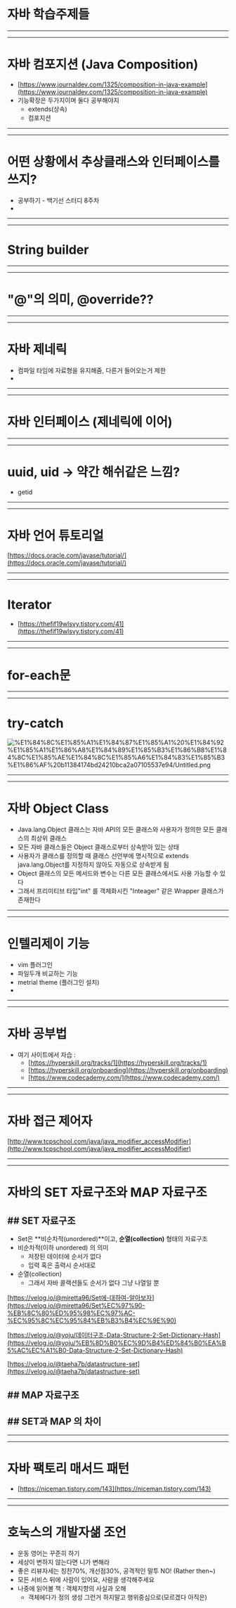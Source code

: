 # 자바 학습주제들

---

---

# 자바 컴포지션 (Java Composition)

- [https://www.journaldev.com/1325/composition-in-java-example](https://www.journaldev.com/1325/composition-in-java-example)
- 기능확장은 두가지이며 둘다 공부해야지
    - extends(상속)
    - 컴포지션

---

---

# 어떤 상황에서 추상클래스와 인터페이스를 쓰지?

- 공부하기 - 백기선 스터디 8주차
- 

---

---

# String builder

---

---

# "@"의 의미, @override??

---

---

# 자바 제네릭 <E>

- 컴파일 타임에 자료형을 유지해줌, 다른거 들어오는거 제한
- 

---

---

# 자바 인터페이스 (제네릭에 이어)

---

---

# uuid, uid → 약간 해쉬같은 느낌?

- getid

---

---

# 자바 언어 튜토리얼

[https://docs.oracle.com/javase/tutorial/](https://docs.oracle.com/javase/tutorial/)

---

---

# Iterator

- [https://thefif19wlsvy.tistory.com/41](https://thefif19wlsvy.tistory.com/41)

---

---

# for-each문

---

---

# try-catch

![%E1%84%8C%E1%85%A1%E1%84%87%E1%85%A1%20%E1%84%92%E1%85%A1%E1%86%A8%E1%84%89%E1%85%B3%E1%86%B8%E1%84%8C%E1%85%AE%E1%84%8C%E1%85%A6%E1%84%83%E1%85%B3%E1%86%AF%20b11384174bd24210bca2a07105537e94/Untitled.png](%E1%84%8C%E1%85%A1%E1%84%87%E1%85%A1%20%E1%84%92%E1%85%A1%E1%86%A8%E1%84%89%E1%85%B3%E1%86%B8%E1%84%8C%E1%85%AE%E1%84%8C%E1%85%A6%E1%84%83%E1%85%B3%E1%86%AF%20b11384174bd24210bca2a07105537e94/Untitled.png)

---

---

# 자바 Object Class

- Java.lang.Object 클래스는 자바 API의 모든 클래스와 사용자가 정의한 모든 클래스의 최상위 클래스
- 모든 자바 클래스들은 Object 클래스로부터 상속받아 있는 상태
- 사용자가 클래스를 정의할 때 클래스 선언부에 명시적으로 extends java.lang.Object를 지정하지 않아도 자동으로 상속받게 됨
- Object 클래스의 모든 메서드와 변수는 다른 모든 클래스에서도 사용 가능할 수 있다
- 그래서 프리미티브 타입"int" 를 객체화시킨 "Inteager" 같은 Wrapper 클래스가 존재한다

---

---

# 인텔리제이 기능

- vim 플러그인
- 파일두개 비교하는 기능
- metrial theme (플러그인 설치)
- 

---

---

# 자바 공부법

- 여기 사이트에서 자습 :
    - [https://hyperskill.org/tracks/1](https://hyperskill.org/tracks/1)
    - [https://hyperskill.org/onboarding](https://hyperskill.org/onboarding)
    - [https://www.codecademy.com/](https://www.codecademy.com/)

---

---

# 자바 접근 제어자

[http://www.tcpschool.com/java/java_modifier_accessModifier](http://www.tcpschool.com/java/java_modifier_accessModifier)

---

---

# 자바의 SET 자료구조와 MAP 자료구조

## ## SET 자료구조

- Set은 **비순차적(unordered)**이고, **순열(collection)** 형태의 자료구조
- 비순차적(이하 unordered) 의 의미
    - 저장된 데이터에 순서가 없다
    - 입력 혹은 출력시 순서대로
- 순열(collection)
    - 그래서 자바 콜랙션들도 순서가 없다 그냥 나열일 뿐

[https://velog.io/@miretta96/Set에-대하여-알아보자](https://velog.io/@miretta96/Set%EC%97%90-%EB%8C%80%ED%95%98%EC%97%AC-%EC%95%8C%EC%95%84%EB%B3%B4%EC%9E%90)

[https://velog.io/@yoju/데이터구조-Data-Structure-2-Set-Dictionary-Hash](https://velog.io/@yoju/%EB%8D%B0%EC%9D%B4%ED%84%B0%EA%B5%AC%EC%A1%B0-Data-Structure-2-Set-Dictionary-Hash)

[https://velog.io/@taeha7b/datastructure-set](https://velog.io/@taeha7b/datastructure-set)

## ## MAP 자료구조

## ## SET과 MAP 의 차이

---

---

# 자바 팩토리 매서드 패턴

- [https://niceman.tistory.com/143](https://niceman.tistory.com/143)

---

---

# 호눅스의 개발자샒 조언

- 운동 영어는 꾸준히 하기
- 세상이 변하지 않는다면 니가 변해라
- 좋은 리뷰자세는 칭찬70%, 개선점30%, 공격적인 말투  NO! (Rather then~)
- 모든 서비스 뒤에 사람이 있어요, 사람을 생각해주세요
- 나중에 읽어볼 책 : 객체지향의 사실과 오해
    - 객체에다가 정의 생성 그런거 하지말고 행위중심으로(모르겠다 아직은)